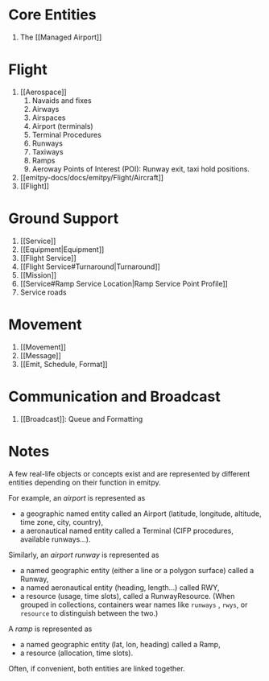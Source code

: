 # Core Entities

1. The [[Managed Airport]]

# Flight

1. [[Aerospace]]
    1. Navaids and fixes
    2. Airways
    3. Airspaces
    4. Airport (terminals)
    5. Terminal Procedures
    6. Runways
    7. Taxiways
    8. Ramps
    9. Aeroway Points of Interest (POI): Runway exit, taxi hold positions.
2. [[emitpy-docs/docs/emitpy/Flight/Aircraft]]
3. [[Flight]]


# Ground Support

1. [[Service]]
1. [[Equipment|Equipment]]
1. [[Flight Service]]
1. [[Flight Service#Turnaround|Turnaround]]
1. [[Mission]]
1. [[Service#Ramp Service Location|Ramp Service Point Profile]]
1. Service roads


# Movement

1. [[Movement]]
2. [[Message]]
3. [[Emit, Schedule, Format]]


# Communication and Broadcast

1. [[Broadcast]]: Queue and Formatting

# Notes

A few real-life objects or concepts exist and are represented by different entities depending on their function in emitpy.

For example, an *airport* is represented as
- a geographic named entity called an Airport (latitude, longitude, altitude, time zone, city, country),
- a aeronautical named entity called a Terminal (CIFP procedures, available runways…).

Similarly, an *airport runway* is represented as
- a named geographic entity (either a line or a polygon surface) called a Runway,
- a named aeronautical entity (heading, length…) called RWY,
- a resource (usage, time slots), called a RunwayResource.
(When grouped in collections, containers wear names like `runways` , `rwys`, or `resource` to distinguish between the two.)

A *ramp* is represented as
- a named geographic entity (lat, lon, heading) called a Ramp,
- a resource (allocation, time slots).

Often, if convenient, both entities are linked together.